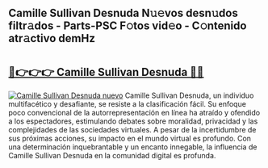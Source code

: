 ## Camille Sullivan Desnuda N𝚞𝚎vos desn𝚞dos filtr𝚊dos - Parts-PSC F𝚘tos vid𝚎o - C𝚘ntenido atr𝚊ctivo demHz

# <h2><a href="http://mbc55x.tromn.icu/?c=Camille+Sullivan+Desnuda">🔗👉👉👉 Camille Sullivan Desnuda 🔗🔗</a></h2>

[![Camille Sullivan Desnuda nuevo](https://i.imgur.com/pEAQMta.gif)](http://mbc55x.tromn.icu/?c=Camille+Sullivan+Desnuda)
Camille Sullivan Desnuda, un individuo multifacético y desafiante, se resiste a la clasificación fácil. Su enfoque poco convencional de la autorrepresentación en línea ha atraído y ofendido a los espectadores, estimulando debates sobre moralidad, privacidad y las complejidades de las sociedades virtuales. A pesar de la incertidumbre de sus próximas acciones, su impacto en el mundo virtual es profundo. Con una determinación inquebrantable y un encanto innegable, la influencia de Camille Sullivan Desnuda en la comunidad digital es profunda.
